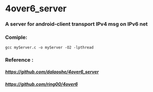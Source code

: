 # 4over6_server   
###  A server for android-client transport IPv4 msg on IPv6 net   

### Comiple: 

```shell
gcc myServer.c -o myServer -O2 -lpthread
```

### Reference :  

##### <https://github.com/dalaoshe/4over6_server>  

##### <https://github.com/ring00/4over6>  


